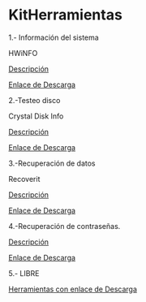 # KitHerramientas

1.- Información del sistema

HWiNFO

[Descripción](modulo0/modulo0.md)


[Enlace de Descarga]()

2.-Testeo disco

Crystal Disk Info

[Descripción](modulo1/modulo1.md)

[Enlace de Descarga]()

3.-Recuperación de datos

Recoverit

[Descripción](modulo2/modulo2.md)

[Enlace de Descarga]()

4.-Recuperación de contraseñas.

[Descripción](modulo3/modulo3.md)

[Enlace de Descarga](https://www.nirsoft.net/password_recovery_tools.html)

5.- LIBRE

[Herramientas con enlace de Descarga](modulo4/modulo4.md)


